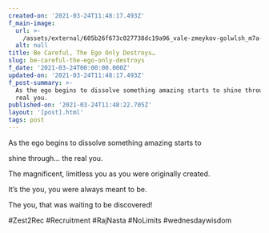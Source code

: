 ```yaml
---
created-on: '2021-03-24T11:48:17.493Z'
f_main-image:
  url: >-
    /assets/external/605b26f673c027738dc19a96_vale-zmeykov-golwlsh_m7a-unsplash.jpg
  alt: null
title: Be Careful, The Ego Only Destroys…
slug: be-careful-the-ego-only-destroys
f_date: '2021-03-24T00:00:00.000Z'
updated-on: '2021-03-24T11:48:17.493Z'
f_post-summary: >-
  As the ego begins to dissolve something amazing starts to shine through… the
  real you.
published-on: '2021-03-24T11:48:22.705Z'
layout: '[post].html'
tags: post
---
```


As the ego begins to dissolve something amazing starts to

shine through… the real you.

The magnificent, limitless you as you were originally created.

It’s the you, you were always meant to be.

The you, that was waiting to be discovered!

#Zest2Rec #Recruitment #RajNasta #NoLimits #wednesdaywisdom

‍
